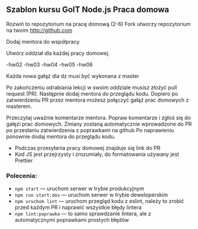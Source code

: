 ## Szablon kursu GoIT Node.js Praca domowa

Rozwiń to repozytorium na pracę domową (2-6)
Fork utworzy repozytorium na twoim http://github.com

Dodaj mentora do współpracy

Utwórz oddział dla każdej pracy domowej.

-hw02
-hw03
-hw04
-hw05
-hw06

Każda nowa gałąź dla dz musi być wykonana z master

Po zakończeniu odrabiania lekcji w swoim oddziale musisz złożyć pull request (PR). Następnie dodaj mentora do przeglądu kodu. Dopiero po zatwierdzeniu PR przez mentora możesz połączyć gałąź prac domowych z masterem.

Przeczytaj uważnie komentarze mentora. Popraw komentarze i zgłoś się do gałęzi prac domowych. Zmiany zostaną automatycznie wprowadzone do PR po przesłaniu zatwierdzenia z poprawkami na github
Po naprawieniu ponownie dodaj mentora do przeglądu kodu.

- Podczas przesyłania pracy domowej znajduje się link do PR
- Kod JS jest przejrzysty i zrozumiały, do formatowania używany jest Prettier

### Polecenia:

- `npm start` &mdash; uruchom serwer w trybie produkcyjnym
- `npm run start:dev` &mdash; uruchom serwer w trybie deweloperskim
- `npm uruchom lint` &mdash; uruchom przegląd kodu z eslint, należy to zrobić przed każdym PR i naprawić wszystkie błędy lintera
- `npm lint:poprawka` &mdash; to samo sprawdzanie lintera, ale z automatycznymi poprawkami prostych błędów
